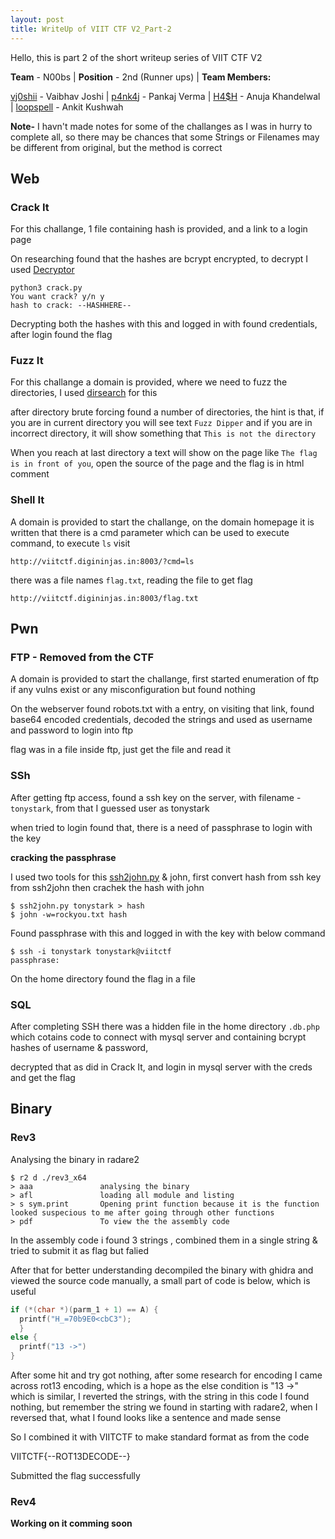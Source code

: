 ```yaml
---
layout: post
title: WriteUp of VIIT CTF V2_Part-2
---
```

Hello, this is part 2 of the short writeup series of VIIT CTF V2

**Team** - N00bs | **Position** - 2nd (Runner ups) |
**Team Members:**

[vj0shii](https://vj0shii.github.io/about) - Vaibhav Joshi |
[p4nk4j](https://www.linkedin.com/in/p4nk4jv/) - Pankaj Verma |
[H4$H](https://www.linkedin.com/in/anuja-khandelwal-a83402182/) - Anuja Khandelwal |
[loopspell](https://www.linkedin.com/in/ankitkushwah/) - Ankit Kushwah
<!--more-->
**Note-** I havn't made notes for some of the challanges as I was in hurry to complete all, so there may be chances that some Strings or Filenames may be different from original, but the method is correct

## Web

### Crack It

For this challange, 1 file containing hash is provided, and a link to a login page

On researching found that the hashes are bcrypt encrypted, to decrypt I used [Decryptor](https://github.com/BREAKTEAM/Debcrypt)

```
python3 crack.py
You want crack? y/n y
hash to crack: --HASHHERE--
```

Decrypting both the hashes with this and logged in with found credentials, after login found the flag

### Fuzz It

For this challange a domain is provided, where we need to fuzz the directories, I used [dirsearch]() for this

after directory brute forcing found a number of directories, the hint is that, if you are in current directory you will see text `Fuzz Dipper` and if you are in incorrect directory, it will show something that `This is not the directory`

When you reach at last directory a text will show on the page like `The flag is in front of you`, open the source of the page and the flag is in html comment

### Shell It

A domain is provided to start the challange, on the domain homepage it is written that there is a cmd parameter which can be used to execute command, to execute `ls` visit

```
http://viitctf.digininjas.in:8003/?cmd=ls
```

there was a file names `flag.txt`, reading the file to get flag

```
http://viitctf.digininjas.in:8003/flag.txt
```

## Pwn

### FTP - Removed from the CTF

A domain is provided to start the challange, first started enumeration of ftp if any vulns exist or any misconfiguration but found nothing

On the webserver found robots.txt with a entry, on visiting that link, found base64 encoded credentials, decoded the strings and used as username and password to login into ftp

flag was in a file inside ftp, just get the file and read it

### SSh

After getting ftp access, found a ssh key on the server, with filename - `tonystark`, from that I guessed user as tonystark

when tried to login found that, there is a need of passphrase to login with the key

**cracking the passphrase**

I used two tools for this [ssh2john.py](https://fossies.org/linux/privat/john-1.9.0-jumbo-1.tar.xz/john-1.9.0-jumbo-1/run/ssh2john.py?m=b) & john, first convert hash from ssh key from ssh2john then crachek the hash with john
```
$ ssh2john.py tonystark > hash
$ john -w=rockyou.txt hash
```

Found passphrase with this and logged in with the key with below command

```
$ ssh -i tonystark tonystark@viitctf
passphrase:
```

On the home directory found the flag in a file

### SQL

After completing SSH there was a hidden file in the home directory `.db.php` which cotains code to connect with mysql server and containing bcrypt hashes of username & password, 

decrypted that as did in Crack It, and login in mysql server with the creds and get the flag

## Binary

### Rev3

Analysing the binary in radare2

```
$ r2 d ./rev3_x64
> aaa               analysing the binary
> afl               loading all module and listing
> s sym.print       Opening print function because it is the function looked suspecious to me after going through other functions
> pdf               To view the the assembly code
```

In the assembly code i found 3 strings , combined them in a single string & tried to submit it as flag but falied

After that for better understanding decompiled the binary with ghidra and viewed the source code manually, a small part of code is below, which is useful

```c
if (*(char *)(parm_1 + 1) == A) {
  printf("H_=70b9E0<cbC3");
  }
else {
  printf("13 ->")
}
```

After some hit and try got nothing, after some research for encoding I came across rot13 encoding, which is a hope as the else condition is "13 ->" which is similar, I reverted the strings, with the string in this code I found nothing, but remember the string we found in starting with radare2, when I reversed that, what I found looks like a sentence and made sense

So I combined it with VIITCTF to make standard format as from the code

VIITCTF{--ROT13DECODE--}

Submitted the flag successfully

### Rev4

**Working on it comming soon**

